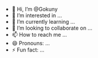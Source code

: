 - 👋 Hi, I’m @Gokuny
- 👀 I’m interested in ...
- 🌱 I’m currently learning ...
- 💞️ I’m looking to collaborate on ...
- 📫 How to reach me ...
- 😄 Pronouns: ...
- ⚡ Fun fact: ...

<!---
Gokuny/Gokuny is a ✨ special ✨ repository because its `README.md` (this file) appears on your GitHub profile.
You can click the Preview link to take a look at your changes.
--->
